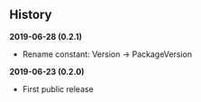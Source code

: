 History
-------

**2019-06-28 (0.2.1)**
 - Rename constant: Version -> PackageVersion

**2019-06-23 (0.2.0)**
 - First public release
